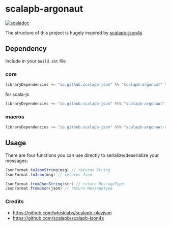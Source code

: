 # scalapb-argonaut
[![scaladoc](https://javadoc.io/badge2/io.github.scalapb-json/scalapb-argonaut_3/javadoc.svg)](https://javadoc.io/doc/io.github.scalapb-json/scalapb-argonaut_3/latest/api/scalapb_argonaut.html)

The structure of this project is hugely inspired by [scalapb-json4s](https://github.com/scalapb/scalapb-json4s)

## Dependency

Include in your `build.sbt` file

### core

```scala
libraryDependencies += "io.github.scalapb-json" %% "scalapb-argonaut" % "0.10.0"
```

for scala-js

```scala
libraryDependencies += "io.github.scalapb-json" %%% "scalapb-argonaut" % "0.10.0"
```

### macros

```scala
libraryDependencies += "io.github.scalapb-json" %%% "scalapb-argonaut-macros" % "0.10.0"
```

## Usage

There are four functions you can use directly to serialize/deserialize your messages:

```scala
JsonFormat.toJsonString(msg) // returns String
JsonFormat.toJson(msg) // returns Json

JsonFormat.fromJsonString(str) // return MessageType
JsonFormat.fromJson(json) // return MessageType
```

### Credits

- https://github.com/whisklabs/scalapb-playjson
- https://github.com/scalapb/scalapb-json4s

